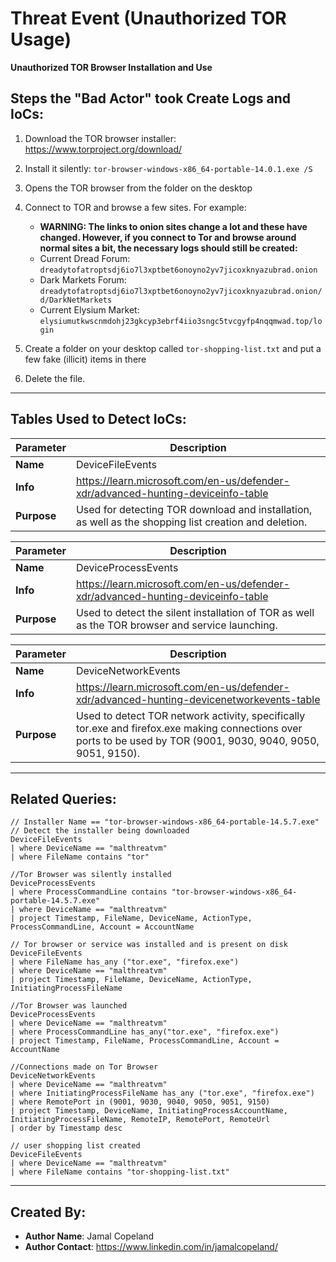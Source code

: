 # Threat Event (Unauthorized TOR Usage)
**Unauthorized TOR Browser Installation and Use**

## Steps the "Bad Actor" took Create Logs and IoCs:
1. Download the TOR browser installer: https://www.torproject.org/download/
2. Install it silently: ```tor-browser-windows-x86_64-portable-14.0.1.exe /S```
3. Opens the TOR browser from the folder on the desktop
4. Connect to TOR and browse a few sites. For example:
   - **WARNING: The links to onion sites change a lot and these have changed. However, if you connect to Tor and browse around normal sites a bit, the necessary logs should still be created:**
   - Current Dread Forum: ```dreadytofatroptsdj6io7l3xptbet6onoyno2yv7jicoxknyazubrad.onion```
   - Dark Markets Forum: ```dreadytofatroptsdj6io7l3xptbet6onoyno2yv7jicoxknyazubrad.onion/d/DarkNetMarkets```
   - Current Elysium Market: ```elysiumutkwscnmdohj23gkcyp3ebrf4iio3sngc5tvcgyfp4nqqmwad.top/login```

6. Create a folder on your desktop called ```tor-shopping-list.txt``` and put a few fake (illicit) items in there
7. Delete the file.

---

## Tables Used to Detect IoCs:
| **Parameter**       | **Description**                                                              |
|---------------------|------------------------------------------------------------------------------|
| **Name**| DeviceFileEvents|
| **Info**|https://learn.microsoft.com/en-us/defender-xdr/advanced-hunting-deviceinfo-table|
| **Purpose**| Used for detecting TOR download and installation, as well as the shopping list creation and deletion. |

| **Parameter**       | **Description**                                                              |
|---------------------|------------------------------------------------------------------------------|
| **Name**| DeviceProcessEvents|
| **Info**|https://learn.microsoft.com/en-us/defender-xdr/advanced-hunting-deviceinfo-table|
| **Purpose**| Used to detect the silent installation of TOR as well as the TOR browser and service launching.|

| **Parameter**       | **Description**                                                              |
|---------------------|------------------------------------------------------------------------------|
| **Name**| DeviceNetworkEvents|
| **Info**|https://learn.microsoft.com/en-us/defender-xdr/advanced-hunting-devicenetworkevents-table|
| **Purpose**| Used to detect TOR network activity, specifically tor.exe and firefox.exe making connections over ports to be used by TOR (9001, 9030, 9040, 9050, 9051, 9150).|

---

## Related Queries:
```kql
// Installer Name == "tor-browser-windows-x86_64-portable-14.5.7.exe"
// Detect the installer being downloaded
DeviceFileEvents
| where DeviceName == "malthreatvm"
| where FileName contains "tor"

//Tor Browser was silently installed
DeviceProcessEvents
| where ProcessCommandLine contains "tor-browser-windows-x86_64-portable-14.5.7.exe"
| where DeviceName == "malthreatvm"
| project Timestamp, FileName, DeviceName, ActionType, ProcessCommandLine, Account = AccountName

// Tor browser or service was installed and is present on disk
DeviceFileEvents
| where FileName has_any ("tor.exe", "firefox.exe")
| where DeviceName == "malthreatvm"
| project Timestamp, FileName, DeviceName, ActionType, InitiatingProcessFileName

//Tor Browser was launched
DeviceProcessEvents
| where DeviceName == "malthreatvm"
| where ProcessCommandLine has_any("tor.exe", "firefox.exe")
| project Timestamp, FileName, ProcessCommandLine, Account = AccountName

//Connections made on Tor Browser
DeviceNetworkEvents
| where DeviceName == "malthreatvm"
| where InitiatingProcessFileName has_any ("tor.exe", "firefox.exe")
| where RemotePort in (9001, 9030, 9040, 9050, 9051, 9150)
| project Timestamp, DeviceName, InitiatingProcessAccountName, InitiatingProcessFileName, RemoteIP, RemotePort, RemoteUrl
| order by Timestamp desc

// user shopping list created
DeviceFileEvents
| where DeviceName == "malthreatvm"
| where FileName contains "tor-shopping-list.txt"
```

---

## Created By:
- **Author Name**: Jamal Copeland
- **Author Contact**: https://www.linkedin.com/in/jamalcopeland/
